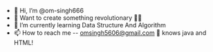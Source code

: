 - 👋 Hi, I’m @om-singh666
- 👀 Want to create something revolutionary 👨‍💻
- 🌱 I’m currently learning Data Structure And Algorithm
- 📫 How to reach me -- omsingh5606@gmail.com
 💬 knows java and HTML!
<!---
om-singh666/om-singh666 is a ✨ special ✨ repository because its `README.md` (this file) appears on your GitHub profile.
You can click the Preview link to take a look at your changes.
--->
